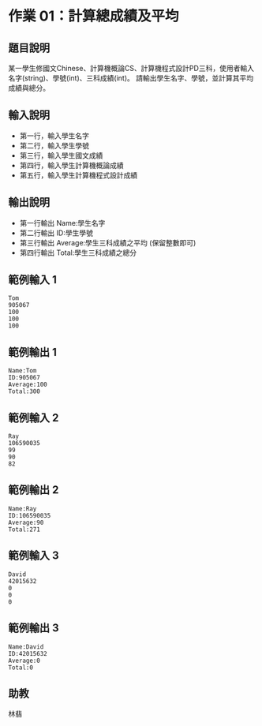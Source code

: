 # 作業 01：計算總成績及平均

## 題目說明
某一學生修國文Chinese、計算機概論CS、計算機程式設計PD三科，使用者輸入名字(string)、學號(int)、三科成績(int)。 請輸出學生名字、學號，並計算其平均成績與總分。

## 輸入說明
- 第一行，輸入學生名字
- 第二行，輸入學生學號
- 第三行，輸入學生國文成績
- 第四行，輸入學生計算機概論成績
- 第五行，輸入學生計算機程式設計成績

## 輸出說明
- 第一行輸出 Name:學生名字
- 第二行輸出 ID:學生學號
- 第三行輸出 Average:學生三科成績之平均 (保留整數即可)
- 第四行輸出 Total:學生三科成績之總分

## 範例輸入 1
```
Tom
905067
100
100
100
```

## 範例輸出 1
```
Name:Tom
ID:905067
Average:100
Total:300
```

## 範例輸入 2
```
Ray
106590035
99
90
82
```

## 範例輸出 2
```
Name:Ray
ID:106590035
Average:90
Total:271
```

## 範例輸入 3
```
David
42015632
0
0
0
```

## 範例輸出 3
```
Name:David
ID:42015632
Average:0
Total:0
```

## 助教
林翡 